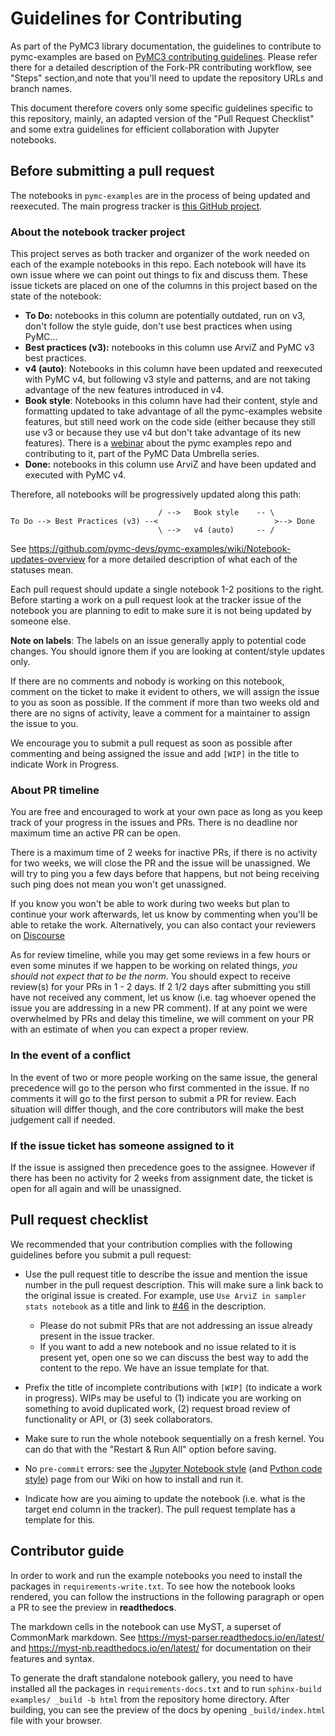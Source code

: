 # Guidelines for Contributing
As part of the PyMC3 library documentation, the guidelines to contribute to
pymc-examples are based on 
[PyMC3 contributing guidelines](https://github.com/pymc-devs/pymc3/blob/master/CONTRIBUTING.md). 
Please refer there for a detailed description of the Fork-PR contributing workflow, 
see "Steps" section,and note that you'll need to update the repository URLs and 
branch names.

This document therefore covers only some specific guidelines specific to this 
repository, mainly, an adapted version of the "Pull Request Checklist" and some
extra guidelines for efficient collaboration with Jupyter notebooks.

## Before submitting a pull request
The notebooks in `pymc-examples` are in the process of being updated and reexecuted.
The main progress tracker is 
[this GitHub project](https://github.com/pymc-devs/pymc-examples/projects/1).

### About the notebook tracker project
This project serves as both tracker and organizer of the work needed on each of 
the example notebooks in this repo.
Each notebook will have its own issue where we can point out things to fix and 
discuss them.
These issue tickets are placed on one of the columns in this project based on 
the state of the notebook:

* **To Do:** notebooks in this column are potentially outdated, run on v3, don't
  follow the style guide, don't use best practices when using PyMC...
* **Best practices (v3):** notebooks in this column use ArviZ and PyMC v3 best 
  practices.
* **v4 (auto)**: Notebooks in this column have been updated and reexecuted with 
  PyMC v4, but following v3 style and patterns, and are not taking advantage of
  the new features introduced in v4.
* **Book style**: Notebooks in this column have had their content, style and
  formatting updated to take advantage of all the pymc-examples website features,
  but still need work on the code side (either because they still use v3 or 
  because they use v4 but don't take advantage of its new features). There is a 
  [webinar](https://pymc-data-umbrella.xyz/en/latest/webinars/contributing_to_documentation/index.html)
  about the pymc examples repo and contributing to it, part of the PyMC Data 
  Umbrella series.
* **Done:** notebooks in this column use ArviZ and have been updated and 
  executed with PyMC v4.

Therefore, all notebooks will be progressively updated along this path:

```
                                 / -->   Book style    -- \
To Do --> Best Practices (v3) --<                          >--> Done
                                 \ -->   v4 (auto)     -- /
```

See https://github.com/pymc-devs/pymc-examples/wiki/Notebook-updates-overview 
for a more detailed description of what each of the statuses mean.

Each pull request should update a single notebook 1-2 positions to the right.
Before starting a work on a pull request look at the tracker issue of the
notebook you are planning to edit to make sure it is not being updated by someone
else.

**Note on labels**: The labels on an issue generally apply to potential code changes.
You should ignore them if you are looking at content/style updates only.

If there are no comments and nobody is working on this notebook,
comment on the ticket to make it evident to others, we will assign
the issue to you as soon as possible.
If the comment if more than two weeks old and there are no signs of
activity, leave a comment for a maintainer to assign the issue to you.

We encourage you to submit a pull request as soon as possible after commenting
and being assigned the issue and
add `[WIP]` in the title to indicate Work in Progress.

### About PR timeline
You are free and encouraged to work at your own pace as long as you keep
track of your progress in the issues and PRs. There is no deadline nor
maximum time an active PR can be open.

There is a maximum time of 2 weeks for inactive PRs,
if there is no activity for two weeks,
we will close the PR and the issue will be unassigned.
We will try to ping you a few days before that happens,
but not being receiving such ping does not mean you won't get unassigned.

If you know you won't be able to work during two weeks but plan to
continue your work afterwards, let us know by commenting when you'll be able
to retake the work.
Alternatively, you can also contact your reviewers on 
[Discourse](https://discourse.pymc.io/)

As for review timeline, while you may get some reviews in a few hours or even 
some minutes if we happen to be working on related things, 
_you should not expect that to be the norm_.
You should expect to receive review(s) for your PRs in 1 - 2 days. If 2 1/2 days
after submitting you still have not received any comment, let us know 
(i.e. tag whoever opened the issue you are addressing in a new PR comment). 
If at any point we were overwhelmed by PRs and delay this timeline, we will 
comment on your PR with an estimate of when you can expect a proper review.

### In the event of a conflict
In the event of two or more people working on the same issue,
the general precedence will go to the person who first commented in the issue.
If no comments it will go to the first person to submit a PR for review.
Each situation will differ though, and the core contributors will make the best
judgement call if needed.

### If the issue ticket has someone assigned to it
If the issue is assigned then precedence goes to the assignee.
However if there has been no activity for 2 weeks from assignment date,
the ticket is open for all again and will be unassigned.

## Pull request checklist

We recommended that your contribution complies with the following guidelines 
before you submit a pull request:

* Use the pull request title to describe the issue and mention the issue number
  in the pull request description. This will make sure a link back to the original
  issue is created. For example, use `Use ArviZ in sampler stats notebook` as a
  title and link to [#46](https://github.com/pymc-devs/pymc-examples/issues/46)
  in the description.
  * Please do not submit PRs that are not addressing an issue already present
    in the issue tracker.
  * If you want to add a new notebook and no issue related to it is present yet,
    open one so we can discuss the best way to add the content to the repo. 
    We have an issue template for that.

* Prefix the title of incomplete contributions with `[WIP]` (to indicate a work
  in progress). WIPs may be useful to (1) indicate you are working on something 
  to avoid duplicated work, (2) request broad review of functionality or API, 
  or (3) seek collaborators.

* Make sure to run the whole notebook sequentially on a fresh kernel. You can do
  that with the "Restart & Run All" option before saving.

* No `pre-commit` errors: see the 
  [Jupyter Notebook style](https://github.com/pymc-devs/pymc3/wiki/PyMC3-Jupyter-Notebook-Style-Guide)
  (and [Python code style](https://github.com/pymc-devs/pymc3/wiki/PyMC3-Python-Code-Style)) 
  page from our Wiki on how to install and run it.

* Indicate how are you aiming to update the notebook (i.e. what is the target
  end column in the tracker). The pull request template has a template for this.

## Contributor guide
In order to work and run the example notebooks you need to install the packages
in `requirements-write.txt`. To see how the notebook looks rendered, you can 
follow the instructions in the following paragraph or open a PR to see the 
preview in **readthedocs**.

The markdown cells in the notebook can use MyST, a superset of CommonMark markdown.
See https://myst-parser.readthedocs.io/en/latest/ and 
https://myst-nb.readthedocs.io/en/latest/ for documentation on their features 
and syntax.

To generate the draft standalone notebook gallery, you need to have installed
all the packages in `requirements-docs.txt` and to run 
`sphinx-build examples/ _build -b html` from the repository home directory. 
After building, you can see the preview of the docs by opening `_build/index.html` 
file with your browser.
